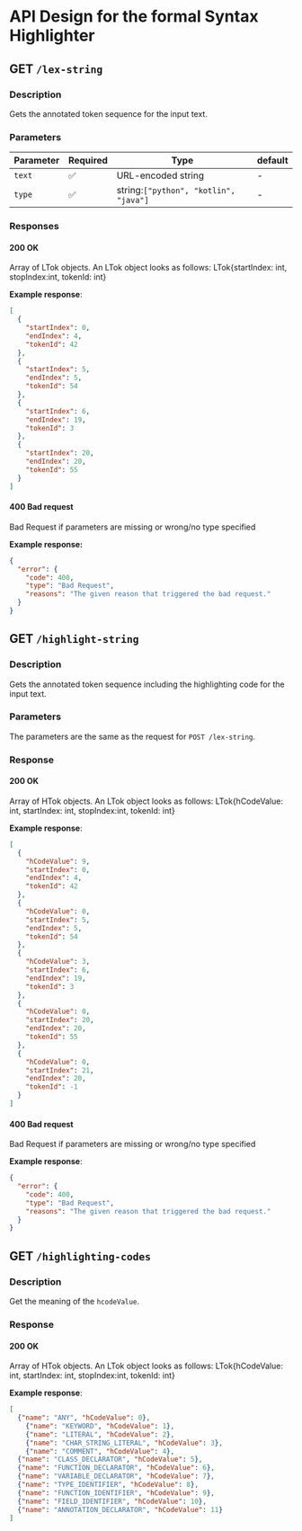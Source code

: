 # API Design for the formal Syntax Highlighter

## GET `/lex-string`

### Description

Gets the annotated token sequence for the input text.

### Parameters

| Parameter | Required | Type                                  | default |
|-----------| -------- | ------------------------------------- | ------- |
| `text`    | ✅        | URL-encoded string                    | -       |
| `type`    | ✅        | string:`["python", "kotlin", "java"]` | -       |

### Responses

#### 200 OK

Array of LTok objects. An LTok object looks as follows: LTok{startIndex: int, stopIndex:int, tokenId: int}

**Example response**:

```json
[
  {
    "startIndex": 0,
    "endIndex": 4,
    "tokenId": 42
  },
  {
    "startIndex": 5,
    "endIndex": 5,
    "tokenId": 54
  },
  {
    "startIndex": 6,
    "endIndex": 19,
    "tokenId": 3
  },
  {
    "startIndex": 20,
    "endIndex": 20,
    "tokenId": 55
  }
]
```

#### 400 Bad request

Bad Request if parameters are missing or wrong/no type specified

**Example response:**

```json
{
  "error": {
    "code": 400,
    "type": "Bad Request",
    "reasons": "The given reason that triggered the bad request."
  }
}
```

## GET `/highlight-string`

### Description

Gets the annotated token sequence including the highlighting code for the input text.

### Parameters

The parameters are the same as the request for `POST /lex-string`.

### Response

#### 200 OK

Array of HTok objects. An LTok object looks as follows: LTok{hCodeValue: int, startIndex: int, stopIndex:int, tokenId: int}

**Example response**:

```json
[
  {
    "hCodeValue": 9,
    "startIndex": 0,
    "endIndex": 4,
    "tokenId": 42
  },
  {
    "hCodeValue": 0,
    "startIndex": 5,
    "endIndex": 5,
    "tokenId": 54
  },
  {
    "hCodeValue": 3,
    "startIndex": 6,
    "endIndex": 19,
    "tokenId": 3
  },
  {
    "hCodeValue": 0,
    "startIndex": 20,
    "endIndex": 20,
    "tokenId": 55
  },
  {
    "hCodeValue": 0,
    "startIndex": 21,
    "endIndex": 20,
    "tokenId": -1
  }
]
```

#### 400 Bad request

Bad Request if parameters are missing or wrong/no type specified

**Example response**:

```json
{
  "error": {
    "code": 400,
    "type": "Bad Request",
    "reasons": "The given reason that triggered the bad request."
  }
}
```

## GET `/highlighting-codes`

### Description

Get the meaning of the `hcodeValue`.

### Response

#### 200 OK

Array of HTok objects. An LTok object looks as follows: LTok{hCodeValue: int, startIndex: int, stopIndex:int, tokenId: int}

**Example response**:

```json
[
  {"name": "ANY", "hCodeValue": 0}, 
	{"name": "KEYWORD", "hCodeValue": 1}, 
	{"name": "LITERAL", "hCodeValue": 2}, 
	{"name": "CHAR_STRING_LITERAL", "hCodeValue": 3},
	{"name": "COMMENT", "hCodeValue": 4},
  {"name": "CLASS_DECLARATOR", "hCodeValue": 5},
  {"name": "FUNCTION_DECLARATOR", "hCodeValue": 6},
  {"name": "VARIABLE_DECLARATOR", "hCodeValue": 7},
  {"name": "TYPE_IDENTIFIER", "hCodeValue": 8},
  {"name": "FUNCTION_IDENTIFIER", "hCodeValue": 9},
  {"name": "FIELD_IDENTIFIER", "hCodeValue": 10},
  {"name": "ANNOTATION_DECLARATOR", "hCodeValue": 11}
]
```
